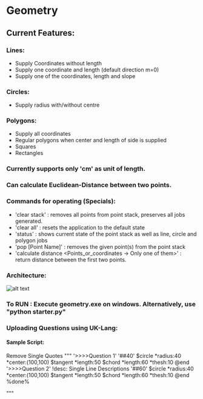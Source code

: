 # Geometry

## Current Features:

### Lines:

* Supply Coordinates without length
* Supply one coordinate and length (default direction m=0)
* Supply one of the coordinates, length and slope

### Circles:

* Supply radius with/without centre

### Polygons:

* Supply all coordinates
* Regular polygons when center and length of side is supplied
* Squares
* Rectangles

### Currently supports only 'cm' as unit of length.

### Can calculate Euclidean-Distance between two points.

### Commands for operating (Specials):
* 'clear stack' : removes all points from point stack, preserves all jobs generated.
* 'clear all' : resets the application to the default state
* 'status' : shows current state of the point stack as well as line, circle and polygon jobs
* 'pop [Point Name]' : removes the given point(s) from the point stack
* 'calculate distance <Points_or_coordinates -> Only  one of them>' : return distance between the first two points.

### Architecture:
![alt text](https://firebasestorage.googleapis.com/v0/b/utkarshgx.appspot.com/o/images%2FGeometry.jpg?alt=media&token=6f660d61-6b06-4daf-865d-c3e624d034bd)

### To RUN : Execute geometry.exe on windows. Alternatively, use "python starter.py"

### Uploading Questions using UK-Lang:

#### Sample Script:
Remove Single Quotes
"""
'>>>>Question 1'
'##40'
$circle
*radius:40
*center:(100,100)
$tangent
*length:50
$chord
*length:60
*thesh:10
@end
'>>>>Question 2'
!desc: Single Line Descriptions
'##60'
$circle
*radius:40
*center:(100,100)
$tangent
*length:50
$chord
*length:60
*thesh:10
@end
%done%

"""